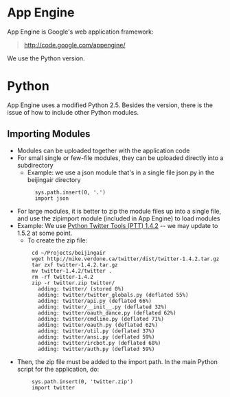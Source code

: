 # App Engine #
App Engine is Google's web application framework:
> http://code.google.com/appengine/

We use the Python version.

# Python #
App Engine uses a modified Python 2.5. Besides the version, there is the issue of how to include other Python modules.

## Importing Modules ##
  * Modules can be uploaded together with the application code
  * For small single or few-file modules, they can be uploaded directly into a subdirectory
    * Example: we use a json module that's in a single file json.py in the beijingair directory
```
         sys.path.insert(0, '.')
         import json
```
  * For large modules, it is better to zip the module files up into a single file, and use the zipimport module (included in App Engine) to load modules
  * Example: We use [Python Twitter Tools (PTT) 1.4.2](http://mike.verdone.ca/twitter/) -- we may update to 1.5.2 at some point.
    * To create the zip file:
```
        cd ~/Projects/beijingair
        wget http://mike.verdone.ca/twitter/dist/twitter-1.4.2.tar.gz
        tar zxf twitter-1.4.2.tar.gz
        mv twitter-1.4.2/twitter .
        rm -rf twitter-1.4.2
        zip -r twitter.zip twitter/
          adding: twitter/ (stored 0%)
          adding: twitter/twitter_globals.py (deflated 55%)
          adding: twitter/api.py (deflated 66%)
          adding: twitter/__init__.py (deflated 32%)
          adding: twitter/oauth_dance.py (deflated 62%)
          adding: twitter/cmdline.py (deflated 71%)
          adding: twitter/oauth.py (deflated 62%)
          adding: twitter/util.py (deflated 37%)
          adding: twitter/ansi.py (deflated 59%)
          adding: twitter/ircbot.py (deflated 68%)
          adding: twitter/auth.py (deflated 59%)
```
  * Then, the zip file must be added to the import path. In the main Python script for the application, do:
```
        sys.path.insert(0, 'twitter.zip')
        import twitter
```